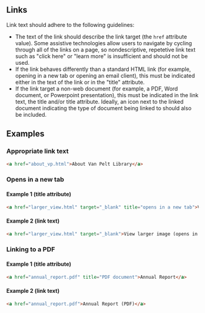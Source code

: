 ## Links
Link text should adhere to the following guidelines:
* The text of the link should describe the link target (the ```href``` attribute value).  Some assistive technologies allow users to navigate by cycling through all of the links on a page, so nondescriptive, repetetive link text such as "click here" or "learn more" is insufficient and should not be used. 
* If the link behaves differently than a standard HTML link (for example, opening in a new tab or opening an email client), this must be indicated either in the text of the link or in the "title" attribute.
* If the link target a non-web document (for example, a PDF, Word document, or Powerpoint presentation), this must be indicated in the link text, the title and/or title attribute.  Ideally, an icon next to the linked document indicating the type of document being linked to should also be included.

## Examples

### Appropriate link text

```html
<a href="about_vp.html">About Van Pelt Library</a>
```
### Opens in a new tab

#### Example 1 (title attribute)

```html
<a href="larger_view.html" target="_blank" title="opens in a new tab">View larger image</a>
```

#### Example 2 (link text)

```html
<a href="larger_view.html" target="_blank">View larger image (opens in a new tab)</a>
```

### Linking to a PDF

#### Example 1 (title attribute)

```html
<a href="annual_report.pdf" title="PDF document">Annual Report</a>
```

#### Example 2 (link text)

```html
<a href="annual_report.pdf">Annual Report (PDF)</a>
```